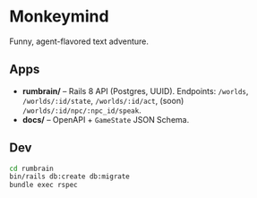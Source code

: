 # Monkeymind

Funny, agent-flavored text adventure.

## Apps
- **rumbrain/** – Rails 8 API (Postgres, UUID). Endpoints: `/worlds`, `/worlds/:id/state`, `/worlds/:id/act`, (soon) `/worlds/:id/npc/:npc_id/speak`.
- **docs/** – OpenAPI + `GameState` JSON Schema.

## Dev
```bash
cd rumbrain
bin/rails db:create db:migrate
bundle exec rspec